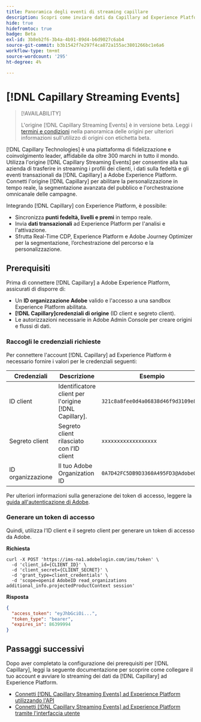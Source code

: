 ```yaml
---
title: Panoramica degli eventi di streaming capillare
description: Scopri come inviare dati da Capillary ad Experience Platform.
hide: true
hidefromtoc: true
badge: Beta
exl-id: 3b8eb2f6-3b4a-4b91-89d4-b6d9027c6ab4
source-git-commit: b3b1542f7e297f4ca872a155ac3801266bc1e6a6
workflow-type: tm+mt
source-wordcount: '295'
ht-degree: 4%

---
```


# [!DNL Capillary Streaming Events]

>[!AVAILABILITY]
>
>L&#39;origine [!DNL Capillary Streaming Events] è in versione beta. Leggi i [termini e condizioni](../../home.md#terms-and-conditions) nella panoramica delle origini per ulteriori informazioni sull&#39;utilizzo di origini con etichetta beta.

[!DNL Capillary Technologies] è una piattaforma di fidelizzazione e coinvolgimento leader, affidabile da oltre 300 marchi in tutto il mondo. Utilizza l&#39;origine [!DNL Capillary Streaming Events] per consentire alla tua azienda di trasferire in streaming i profili dei clienti, i dati sulla fedeltà e gli eventi transazionali da [!DNL Capillary] a Adobe Experience Platform. Connetti l&#39;origine [!DNL Capillary] per abilitare la personalizzazione in tempo reale, la segmentazione avanzata del pubblico e l&#39;orchestrazione omnicanale delle campagne.

Integrando [!DNL Capillary] con Experience Platform, è possibile:

* Sincronizza **punti fedeltà, livelli e premi** in tempo reale.
* Invia **dati transazionali** ad Experience Platform per l&#39;analisi e l&#39;attivazione.
* Sfrutta Real-Time CDP, Experience Platform e Adobe Journey Optimizer per la segmentazione, l’orchestrazione del percorso e la personalizzazione.

## Prerequisiti

Prima di connettere [!DNL Capillary] a Adobe Experience Platform, assicurati di disporre di:

* Un **ID organizzazione Adobe** valido e l&#39;accesso a una sandbox Experience Platform abilitata.
* **[!DNL Capillary]credenziali di origine** (ID client e segreto client).
* Le autorizzazioni necessarie in Adobe Admin Console per creare origini e flussi di dati.

### Raccogli le credenziali richieste

Per connettere l&#39;account [!DNL Capillary] ad Experience Platform è necessario fornire i valori per le credenziali seguenti:

| Credenziali | Descrizione | Esempio |
| --- | --- | --- |
| ID client | Identificatore client per l&#39;origine [!DNL Capillary]. | `321c8a8fee0d4a06838d46f9d3109e8a` |
| Segreto client | Segreto client rilasciato con l’ID client | `xxxxxxxxxxxxxxxxxx` |
| ID organizzazione | Il tuo Adobe Organization ID | `0A7D42FC5DB9D3360A495FD3@AdobeOrg` |

Per ulteriori informazioni sulla generazione dei token di accesso, leggere la [guida all&#39;autenticazione di Adobe](https://developer.adobe.com/developer-console/docs/guides/authentication/).

### Generare un token di accesso

Quindi, utilizza l’ID client e il segreto client per generare un token di accesso da Adobe.

**Richiesta**

```shell
curl -X POST 'https://ims-na1.adobelogin.com/ims/token' \
  -d 'client_id={CLIENT_ID}' \
  -d 'client_secret={CLIENT_SECRET}' \
  -d 'grant_type=client_credentials' \
  -d 'scope=openid AdobeID read_organizations additional_info.projectedProductContext session'
```

**Risposta**

```json
{
  "access_token": "eyJhbGciOi...",
  "token_type": "bearer",
  "expires_in": 86399994
}
```

## Passaggi successivi

Dopo aver completato la configurazione dei prerequisiti per [!DNL Capillary], leggi la seguente documentazione per scoprire come collegare il tuo account e avviare lo streaming dei dati da [!DNL Capillary] ad Experience Platform.

* [Connetti [!DNL Capillary Streaming Events] ad Experience Platform utilizzando l&#39;API](../../tutorials/api/create/loyalty/capillary.md)
* [Connetti [!DNL Capillary Streaming Events] ad Experience Platform tramite l&#39;interfaccia utente](../../tutorials/ui/create/loyalty/capillary.md)
